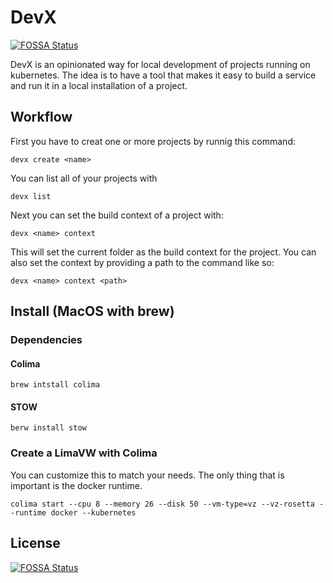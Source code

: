 # DevX
[![FOSSA Status](https://app.fossa.com/api/projects/git%2Bgithub.com%2FZengineChris%2Fdevx.svg?type=shield)](https://app.fossa.com/projects/git%2Bgithub.com%2FZengineChris%2Fdevx?ref=badge_shield)


DevX is an opinionated way for local development of projects running on kubernetes. The idea is to have a tool that makes it easy to build a service and run it in a local installation of a project.

## Workflow 

First you have to creat one or more projects by runnig this command:
```shell
devx create <name>
```
You can list all of your projects with
```shell
devx list
```

Next you can set the build context of a project with: 
```shell
devx <name> context
```
This will set the current folder as the build context for the project. 
You can also set the context by providing a path to the command like so:
```shell
devx <name> context <path>
```

## Install (MacOS with brew)

### Dependencies
#### Colima 

```shell
brew intstall colima
```
#### STOW

```shell 
berw install stow
```

### Create a LimaVW with Colima 

You can customize this to match your needs. The only thing that is important is 
the docker runtime.

```shell
colima start --cpu 8 --memory 26 --disk 50 --vm-type=vz --vz-rosetta --runtime docker --kubernetes
```










## License
[![FOSSA Status](https://app.fossa.com/api/projects/git%2Bgithub.com%2FZengineChris%2Fdevx.svg?type=large)](https://app.fossa.com/projects/git%2Bgithub.com%2FZengineChris%2Fdevx?ref=badge_large)